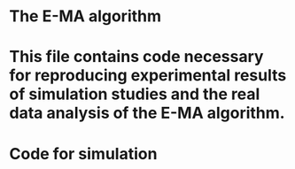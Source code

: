 # The E-MA algorithm
# This file contains code necessary for reproducing experimental results of simulation studies and the real data analysis of the E-MA algorithm.

# Code for simulation
#

